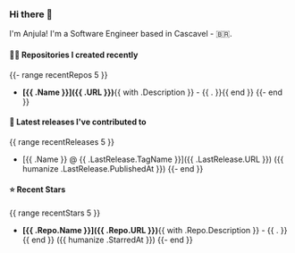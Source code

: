 ### Hi there 👋

I'm Anjula! I'm a Software Engineer based in Cascavel - 🇧🇷.

#### 👨‍💻 Repositories I created recently

{{- range recentRepos 5 }}
- **[{{ .Name }}]({{ .URL }})**{{ with .Description }} - {{ . }}{{ end }}
{{- end }}

#### 🚀 Latest releases I've contributed to

{{ range recentReleases 5 }}
- [{{ .Name }} @ {{ .LastRelease.TagName }}]({{ .LastRelease.URL }}) ({{ humanize .LastRelease.PublishedAt }})
{{- end }}

#### ⭐ Recent Stars

{{ range recentStars 5 }}
- **[{{ .Repo.Name }}]({{ .Repo.URL }})**{{ with .Repo.Description }} - {{ . }}{{ end }} ({{ humanize .StarredAt }})
{{- end }}

